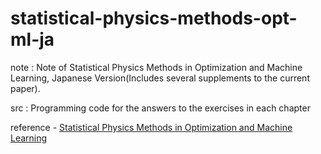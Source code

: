 # statistical-physics-methods-opt-ml-ja

note : Note of Statistical Physics Methods in Optimization and Machine Learning, Japanese Version(Includes several supplements to the current paper).

src : Programming code for the answers to the exercises in each chapter

reference
	- [Statistical Physics Methods
in Optimization and Machine Learning](https://sphinxteam.github.io/EPFLDoctoralLecture2021/Notes.pdf)